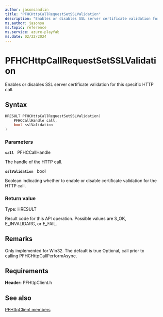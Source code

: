 ```yaml
---
author: jasonsandlin
title: "PFHCHttpCallRequestSetSSLValidation"
description: "Enables or disables SSL server certificate validation for this specific HTTP call."
ms.author: jasonsa
ms.topic: reference
ms.service: azure-playfab
ms.date: 02/22/2024
---
```


# PFHCHttpCallRequestSetSSLValidation  

Enables or disables SSL server certificate validation for this specific HTTP call.  

## Syntax  
  
```cpp
HRESULT PFHCHttpCallRequestSetSSLValidation(  
    PFHCCallHandle call,  
    bool sslValidation  
)  
```  
  
### Parameters  
  
**`call`** &nbsp; PFHCCallHandle  
  
The handle of the HTTP call.  
  
**`sslValidation`** &nbsp; bool  
  
Boolean indicating whether to enable or disable certificate validation for the HTTP call.  
  
  
### Return value
Type: HRESULT
  
Result code for this API operation. Possible values are S_OK, E_INVALIDARG, or E_FAIL.
  
## Remarks  
  
Only implemented for Win32. The default is true Optional, call prior to calling PFHCHttpCallPerformAsync.
  
## Requirements  
  
**Header:** PFHttpClient.h
  
## See also  
[PFHttpClient members](../pfhttpclient_members.md)  

  
  
